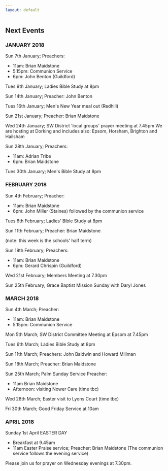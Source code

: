 ```yaml
---
layout: default
---
```


## **Next Events**

### **JANUARY 2018**

Sun 7th January;  Preachers: 
- 11am: Brian Maidstone
- 5.15pm: Communion Service
- 6pm: John Benton (Guildford)

Tues 9th January; Ladies Bible Study at 8pm
 
Sun 14th January;  Preacher: John Benton

Tues 16th January; Men's New Year meal out (Redhill)

Sun 21st January;  Preacher: Brian Maidstone

Wed 24th January;  SW District 'local groups' prayer meeting at 7.45pm
We are hosting at Dorking and includes also: Epsom, Horsham, Brighton and Hailsham

Sun 28th January; Preachers:  
- 11am: Adrian Tribe  
- 6pm: Brian Maidstone

Tues 30th January;  Men's Bible Study at 8pm

### **FEBRUARY 2018**

Sun 4th February;  Preacher: 
- 11am: Brian Maidstone
- 6pm: John Miller (Staines) followed by the communion service

Tues 6th February; Ladies' Bible Study at 8pm

Sun 11th February; Preacher: Brian Maidstone

(note: this week is the schools' half term)

Sun 18th February; Preachers: 
- 11am: Brian Maidstone
- 6pm: Gerard Chrispin (Guildford)

Wed 21st February; Members Meeting at 7.30pm

Sun 25th February; Grace Baptist Mission Sunday with Daryl Jones

### **MARCH 2018**

Sun 4th March; Preacher: 
- 11am: Brian Maidstone  
- 5.15pm: Communion Service

Mon 5th March; SW District Committee Meeting at Epsom at 7.45pm

Tues 6th March; Ladies Bible Study at 8pm

Sun 11th March; Preachers: John Baldwin and Howard Millman

Sun 18th March; Preacher: Brian Maidstone

Sun 25th March; Palm Sunday Service  Preacher: 
- 11am Brian Maidstone
- Afternoon: visiting Nower Care  (time tbc)

Wed 28th March; Easter visit to Lyons Court   (time tbc)

Fri 30th March; Good Friday Service at 10am

### **APRIL 2018**

Sunday 1st April  EASTER DAY        
- Breakfast at 9.45am
- 11am Easter Praise service; Preacher: Brian Maidstone
(The communion service follows the evening service)


Please join us for prayer on Wednesday evenings at 7.30pm.
